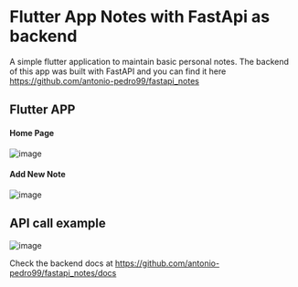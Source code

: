 # Flutter App Notes with FastApi as backend

A simple flutter application to maintain basic personal notes. The backend of this app was built with FastAPI and you can find it here https://github.com/antonio-pedro99/fastapi_notes


## Flutter APP

#### Home Page

![image](https://user-images.githubusercontent.com/42675180/160121654-bd5fa6bd-4954-46ff-a9de-c33841899bd0.png)

#### Add New Note

![image](https://user-images.githubusercontent.com/42675180/160121825-62695295-72e7-4f46-bb7f-73f4161b96f1.png)

## API call example

![image](https://user-images.githubusercontent.com/42675180/160121462-84fcd94b-c27b-4a41-b202-18872fb177c6.png)


Check the backend docs at https://github.com/antonio-pedro99/fastapi_notes/docs
